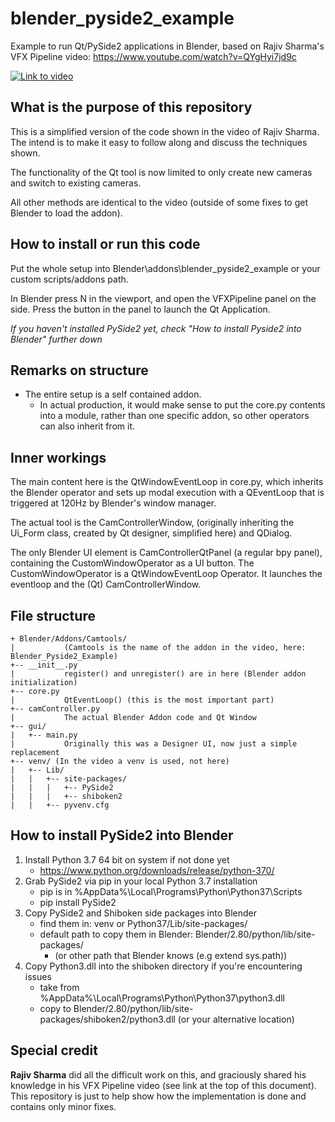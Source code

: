# blender_pyside2_example
Example to run Qt/PySide2 applications in Blender, based on Rajiv Sharma's VFX Pipeline video:
https://www.youtube.com/watch?v=QYgHyi7jd9c

[![Link to video](https://img.youtube.com/vi/QYgHyi7jd9c/0.jpg)](https://www.youtube.com/watch?v=QYgHyi7jd9c)

## What is the purpose of this repository
This is a simplified version of the code shown in the video of Rajiv Sharma. The intend is to make it easy to follow along and discuss the techniques shown.

The functionality of the Qt tool is now limited to only create new cameras and switch to existing cameras.

All other methods are identical to the video (outside of some fixes to get Blender to load the addon).

## How to install or run this code
Put the whole setup into Blender\addons\blender_pyside2_example or your custom scripts/addons path.

In Blender press N in the viewport, and open the VFXPipeline panel on the side. Press the button in the panel to launch the Qt Application.

*If you haven't installed PySide2 yet, check "How to install Pyside2 into Blender" further down*

## Remarks on structure
* The entire setup is a self contained addon.
  * In actual production, it would make sense to put the core.py contents into a module, rather than one specific addon, so other operators can also inherit from it.

## Inner workings
The main content here is the QtWindowEventLoop in core.py, which inherits the Blender operator and sets up modal execution with a QEventLoop that is triggered at 120Hz by Blender's window manager.

The actual tool is the CamControllerWindow, (originally inheriting the Ui_Form class, created by Qt designer, simplified here) and QDialog.

The only Blender UI element is CamControllerQtPanel (a regular bpy panel), containing the CustomWindowOperator as a UI button. The CustomWindowOperator is a QtWindowEventLoop Operator. It launches the eventloop and the (Qt) CamControllerWindow.

## File structure
```
+ Blender/Addons/Camtools/
|           (Camtools is the name of the addon in the video, here: Blender_Pyside2_Example)
+-- __init__.py
|           register() and unregister() are in here (Blender addon initialization)
+-- core.py
|           QtEventLoop() (this is the most important part)
+-- camController.py
|           The actual Blender Addon code and Qt Window
+-- gui/
|   +-- main.py
|           Originally this was a Designer UI, now just a simple replacement
+-- venv/ (In the video a venv is used, not here)
|   +-- Lib/
|   |   +-- site-packages/
|   |   |   +-- PySide2
|   |   |   +-- shiboken2
|   |   +-- pyvenv.cfg
```     

## How to install PySide2 into Blender
1) Install Python 3.7 64 bit on system if not done yet
   * https://www.python.org/downloads/release/python-370/
2) Grab PySide2 via pip in your local Python 3.7 installation
   * pip is in %AppData%\Local\Programs\Python\Python37\Scripts
   * pip install PySide2
3) Copy PySide2 and Shiboken side packages into Blender
   * find them in: venv or Python37/Lib/site-packages/
   * default path to copy them in Blender: Blender/2.80/python/lib/site-packages/
     * (or other path that Blender knows (e.g extend sys.path))
4) Copy Python3.dll into the shiboken directory if you're encountering issues
   * take from %AppData%\Local\Programs\Python\Python37\python3.dll
   * copy to Blender/2.80/python/lib/site-packages/shiboken2/python3.dll (or your alternative location)

## Special credit
__Rajiv Sharma__ did all the difficult work on this, and graciously shared his knowledge in his VFX Pipeline video (see link at the top of this document). This repository is just to help show how the implementation is done and contains only minor fixes.
